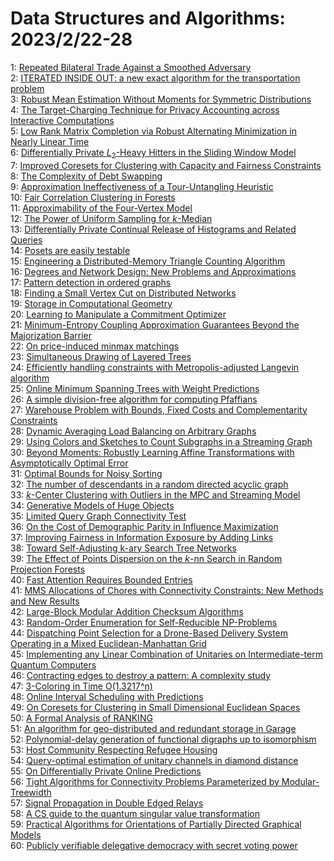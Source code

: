 # Data Structures and Algorithms: 2023/2/22-28  
1: [Repeated Bilateral Trade Against a Smoothed Adversary](https://doi.org/10.48550/arXiv.2302.10805)  
2: [ITERATED INSIDE OUT: a new exact algorithm for the transportation  problem](https://doi.org/10.48550/arXiv.2302.10826)  
3: [Robust Mean Estimation Without Moments for Symmetric Distributions](https://doi.org/10.48550/arXiv.2302.10844)  
4: [The Target-Charging Technique for Privacy Accounting across Interactive  Computations](https://doi.org/10.48550/arXiv.2302.11044)  
5: [Low Rank Matrix Completion via Robust Alternating Minimization in Nearly  Linear Time](https://doi.org/10.48550/arXiv.2302.11068)  
6: [Differentially Private $L_2$-Heavy Hitters in the Sliding Window Model](https://doi.org/10.48550/arXiv.2302.11081)  
7: [Improved Coresets for Clustering with Capacity and Fairness Constraints](https://doi.org/10.48550/arXiv.2302.11151)  
8: [The Complexity of Debt Swapping](https://doi.org/10.48550/arXiv.2302.11250)  
9: [Approximation Ineffectiveness of a Tour-Untangling Heuristic](https://doi.org/10.48550/arXiv.2302.11264)  
10: [Fair Correlation Clustering in Forests](https://doi.org/10.48550/arXiv.2302.11295)  
11: [Approximability of the Four-Vertex Model](https://doi.org/10.48550/arXiv.2302.11336)  
12: [The Power of Uniform Sampling for $k$-Median](https://doi.org/10.48550/arXiv.2302.11339)  
13: [Differentially Private Continual Release of Histograms and Related  Queries](https://doi.org/10.48550/arXiv.2302.11341)  
14: [Posets are easily testable](https://doi.org/10.48550/arXiv.2302.11390)  
15: [Engineering a Distributed-Memory Triangle Counting Algorithm](https://doi.org/10.48550/arXiv.2302.11443)  
16: [Degrees and Network Design: New Problems and Approximations](https://doi.org/10.48550/arXiv.2302.11475)  
17: [Pattern detection in ordered graphs](https://doi.org/10.48550/arXiv.2302.11619)  
18: [Finding a Small Vertex Cut on Distributed Networks](https://doi.org/10.48550/arXiv.2302.11651)  
19: [Storage in Computational Geometry](https://doi.org/10.48550/arXiv.2302.11821)  
20: [Learning to Manipulate a Commitment Optimizer](https://doi.org/10.48550/arXiv.2302.11829)  
21: [Minimum-Entropy Coupling Approximation Guarantees Beyond the  Majorization Barrier](https://doi.org/10.48550/arXiv.2302.11838)  
22: [On price-induced minmax matchings](https://doi.org/10.48550/arXiv.2302.11902)  
23: [Simultaneous Drawing of Layered Trees](https://doi.org/10.48550/arXiv.2302.11952)  
24: [Efficiently handling constraints with Metropolis-adjusted Langevin  algorithm](https://doi.org/10.48550/arXiv.2302.11971)  
25: [Online Minimum Spanning Trees with Weight Predictions](https://doi.org/10.48550/arXiv.2302.12029)  
26: [A simple division-free algorithm for computing Pfaffians](https://doi.org/10.48550/arXiv.2302.12081)  
27: [Warehouse Problem with Bounds, Fixed Costs and Complementarity  Constraints](https://doi.org/10.48550/arXiv.2302.12136)  
28: [Dynamic Averaging Load Balancing on Arbitrary Graphs](https://doi.org/10.48550/arXiv.2302.12201)  
29: [Using Colors and Sketches to Count Subgraphs in a Streaming Graph](https://doi.org/10.48550/arXiv.2302.12210)  
30: [Beyond Moments: Robustly Learning Affine Transformations with  Asymptotically Optimal Error](https://doi.org/10.48550/arXiv.2302.12289)  
31: [Optimal Bounds for Noisy Sorting](https://doi.org/10.48550/arXiv.2302.12440)  
32: [The number of descendants in a random directed acyclic graph](https://doi.org/10.48550/arXiv.2302.12467)  
33: [$k$-Center Clustering with Outliers in the MPC and Streaming Model](https://doi.org/10.48550/arXiv.2302.12811)  
34: [Generative Models of Huge Objects](https://doi.org/10.48550/arXiv.2302.12823)  
35: [Limited Query Graph Connectivity Test](https://doi.org/10.48550/arXiv.2302.13036)  
36: [On the Cost of Demographic Parity in Influence Maximization](https://doi.org/10.48550/arXiv.2302.13110)  
37: [Improving Fairness in Information Exposure by Adding Links](https://doi.org/10.48550/arXiv.2302.13112)  
38: [Toward Self-Adjusting k-ary Search Tree Networks](https://doi.org/10.48550/arXiv.2302.13113)  
39: [The Effect of Points Dispersion on the $k$-nn Search in Random  Projection Forests](https://doi.org/10.48550/arXiv.2302.13160)  
40: [Fast Attention Requires Bounded Entries](https://doi.org/10.48550/arXiv.2302.13214)  
41: [MMS Allocations of Chores with Connectivity Constraints: New Methods and  New Results](https://doi.org/10.48550/arXiv.2302.13224)  
42: [Large-Block Modular Addition Checksum Algorithms](https://doi.org/10.48550/arXiv.2302.13432)  
43: [Random-Order Enumeration for Self-Reducible NP-Problems](https://doi.org/10.48550/arXiv.2302.13549)  
44: [Dispatching Point Selection for a Drone-Based Delivery System Operating  in a Mixed Euclidean-Manhattan Grid](https://doi.org/10.48550/arXiv.2302.13552)  
45: [Implementing any Linear Combination of Unitaries on Intermediate-term  Quantum Computers](https://doi.org/10.48550/arXiv.2302.13555)  
46: [Contracting edges to destroy a pattern: A complexity study](https://doi.org/10.48550/arXiv.2302.13605)  
47: [3-Coloring in Time O(1.3217^n)](https://doi.org/10.48550/arXiv.2302.13644)  
48: [Online Interval Scheduling with Predictions](https://doi.org/10.48550/arXiv.2302.13701)  
49: [On Coresets for Clustering in Small Dimensional Euclidean Spaces](https://doi.org/10.48550/arXiv.2302.13737)  
50: [A Formal Analysis of RANKING](https://doi.org/10.48550/arXiv.2302.13747)  
51: [An algorithm for geo-distributed and redundant storage in Garage](https://doi.org/10.48550/arXiv.2302.13798)  
52: [Polynomial-delay generation of functional digraphs up to isomorphism](https://doi.org/10.48550/arXiv.2302.13832)  
53: [Host Community Respecting Refugee Housing](https://doi.org/10.48550/arXiv.2302.13997)  
54: [Query-optimal estimation of unitary channels in diamond distance](https://doi.org/10.48550/arXiv.2302.14066)  
55: [On Differentially Private Online Predictions](https://doi.org/10.48550/arXiv.2302.14099)  
56: [Tight Algorithms for Connectivity Problems Parameterized by  Modular-Treewidth](https://doi.org/10.48550/arXiv.2302.14128)  
57: [Signal Propagation in Double Edged Relays](https://doi.org/10.48550/arXiv.2302.14168)  
58: [A CS guide to the quantum singular value transformation](https://doi.org/10.48550/arXiv.2302.14324)  
59: [Practical Algorithms for Orientations of Partially Directed Graphical  Models](https://doi.org/10.48550/arXiv.2302.14386)  
60: [Publicly verifiable delegative democracy with secret voting power](https://doi.org/10.48550/arXiv.2302.14421)  